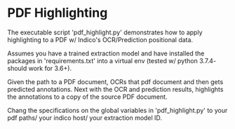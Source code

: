 # PDF Highlighting

The executable script 'pdf_highlight.py' demonstrates how to apply highlighting to 
a PDF w/ Indico's OCR/Prediction positional data. 

Assumes you have a trained extraction model and have installed the packages 
in 'requirements.txt' into a virtual env (tested w/ python 3.7.4- should work for 3.6+). 

Given the path to a PDF document, OCRs that pdf document and then gets predicted
annotations. Next with the OCR and prediction results, highlights the 
annotations to a copy of the source PDF document.

Chang the specifications on the global variables in 'pdf_highlight.py' to your pdf paths/ your indico host/ your extraction model ID.
